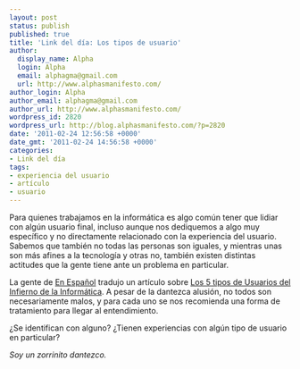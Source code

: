 ```yaml
---
layout: post
status: publish
published: true
title: 'Link del día: Los tipos de usuario'
author:
  display_name: Alpha
  login: Alpha
  email: alphagma@gmail.com
  url: http://www.alphasmanifesto.com/
author_login: Alpha
author_email: alphagma@gmail.com
author_url: http://www.alphasmanifesto.com/
wordpress_id: 2820
wordpress_url: http://blog.alphasmanifesto.com/?p=2820
date: '2011-02-24 12:56:58 +0000'
date_gmt: '2011-02-24 14:56:58 +0000'
categories:
- Link del día
tags:
- experiencia del usuario
- artículo
- usuario
---
```


Para quienes trabajamos en la informática es algo común tener que lidiar con algún usuario final, incluso aunque nos dediquemos a algo muy específico y no directamente relacionado con la experiencia del usuario. Sabemos que también no todas las personas son iguales, y mientras unas son más afines a la tecnología y otras no, también existen distintas actitudes que la gente tiene ante un problema en particular.

La gente de [En Español](http://www.enespanol.com.ar) tradujo un artículo sobre [Los 5 tipos de Usuarios del Infierno de la Informática](http://www.enespanol.com.ar/2011/02/16/los-5-usuarios-del-infierno-de-la-informatica/). A pesar de la dantezca alusión, no todos son necesariamente malos, y para cada uno se nos recomienda una forma de tratamiento para llegar al entendimiento.

 ¿Se identifican con alguno?  ¿Tienen experiencias con algún tipo de usuario en particular?

_Soy un zorrinito dantezco._
